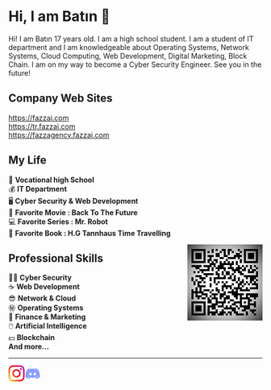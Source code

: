 Hi, I am Batın :wave:
======================

Hi! I am Batın 17 years old. I am a high school student. I am a student of IT department and I am knowledgeable about Operating Systems, Network Systems, Cloud Computing, Web Development, Digital Marketing, Block Chain. I am on my way to become a Cyber Security Engineer. See you in the future!

Company Web Sites
-------

https://fazzai.com<br>
https://tr.fazzai.com<br>
https://fazzagency.fazzai.com<br>


My Life
-------
:gem:     **Vocational high School**<br>
:moneybag:   **IT Department**<br>
:desktop_computer: **Cyber Security & Web Development**<br>
:car: **Favorite Movie : Back To The Future**<br>
:computer: **Favorite Series : Mr. Robot**<br>
:book: **Favorite Book : H.G Tannhaus Time Travelling**<br>

<img align="right" alt="Barkod" src="img/Fazz.jpg" />

Professional Skills
------------ 
:guardsman:      **Cyber Security** <br>
:coffee:         **Web Development**<br>
:sunglasses:     **Network & Cloud**<br>
:secret:         **Operating Systems**<br>
:ox:             **Finance & Marketing**<br>
:computer_mouse: **Artificial Intelligence**<br>
:dollar:         **Blockchain**<br>
**And more...**<br>

- - -

<a href="https://instagram.com/batinnz">
    <img height="32" align="left" alt="instagram" src="img/instagram.png" />
</a>

<a href="https://discord.gg/anASDXHSmt">
    <img height="32" align="left" alt="Discord" src="img/discord.png" />
</a>

